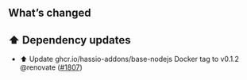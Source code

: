 ## What’s changed

## ⬆️ Dependency updates

- ⬆️ Update ghcr.io/hassio-addons/base-nodejs Docker tag to v0.1.2 @renovate ([#1807](https://github.com/hassio-addons/addon-node-red/pull/1807))
